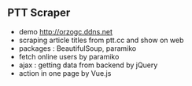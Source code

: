 ## PTT Scraper
- demo http://orzogc.ddns.net
- scraping article titles from ptt.cc and show on web
- packages : BeautifulSoup, paramiko
- fetch online users by paramiko
- ajax : getting data from backend by jQuery
- action in one page by Vue.js